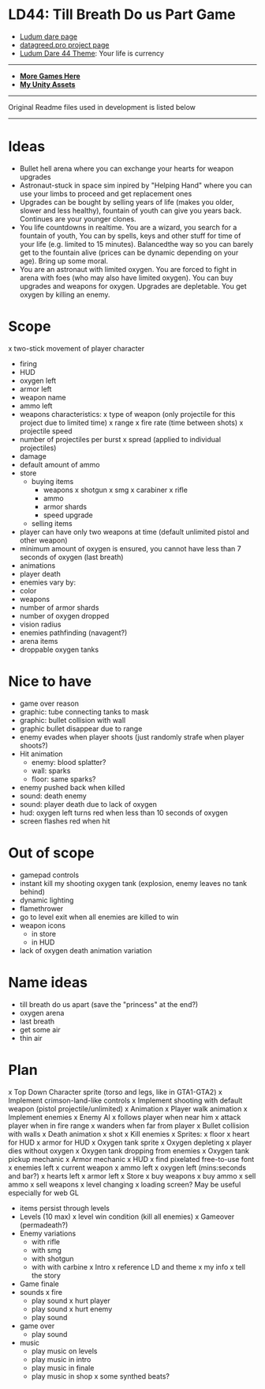 # LD44: Till Breath Do us Part Game
- [Ludum dare page](https://ldjam.com/events/ludum-dare/44/$143743)
- [datagreed.pro project page](http://datagreed.pro/projects/breathapart/index.html)
- [Ludum Dare 44 Theme](https://ldjam.com/events/ludum-dare/44): Your life is currency

---

- **[More Games Here](http://datagreed.pro/)**
- **[My Unity Assets](https://assetstore.unity.com/publishers/42047)**

---

Original Readme files used in development is listed below

---

# Ideas
- Bullet hell arena where you can exchange your hearts for weapon upgrades
- Astronaut-stuck in space sim inpired by "Helping Hand" where you can use your limbs to proceed and get replacement ones
- Upgrades can be bought by selling years of life (makes you older, slower and less healthy), fountain of youth can give you years back. Continues are your younger clones.
- You life countdowns in realtime. You are a wizard, you search for a fountain of youth, You can by spells, keys and other stuff for time of your life (e.g. limited to 15 minutes). Balancedthe way so you can barely get to the fountain alive (prices can be dynamic depending on your age). Bring up some moral.
- You are an astronaut with limited oxygen. You are forced to fight in arena with foes (who may also have limited oxygen). You can buy upgrades and weapons for oxygen. Upgrades are depletable. You get oxygen by killing an enemy.

# Scope
x two-stick movement of player character
- firing
- HUD
 - oxygen left
 - armor left
 - weapon name
 - ammo left
- weapons characteristics:
 x type of weapon (only projectile for this project due to limited time)
 x range
 x fire rate (time between shots)
 x projectile speed
 - number of projectiles per burst
 x spread (applied to individual projectiles)
 - damage
 - default amount of ammo
- store	
	- buying items
		- weapons
			x shotgun
			x smg
			x carabiner
			x rifle
		- ammo
		- armor shards
		- speed upgrade
	- selling items
- player can have only two weapons at time (default unlimited pistol and other weapon)
- minimum amount of oxygen is ensured, you cannot have less than 7 seconds of oxygen (last breath)
- animations
 - player death
- enemies vary by:
 - color
 - weapons
 - number of armor shards
 - number of oxygen dropped
 - vision radius
- enemies pathfinding (navagent?)
- arena items
 - droppable oxygen tanks

# Nice to have
- game over reason
- graphic: tube connecting tanks to mask
- graphic: bullet collision with wall
- graphic bullet disappear due to range
- enemy evades when player shoots (just randomly strafe when player shoots?)
- Hit animation
	- enemy: blood splatter?
	- wall: sparks
	- floor: same sparks?
- enemy pushed back when killed
- sound: death enemy
- sound: player death due to lack of oxygen
- hud: oxygen left turns red when less than 10 seconds of oxygen
- screen flashes red when hit

# Out of scope
- gamepad controls
- instant kill my shooting oxygen tank (explosion, enemy leaves no tank behind)
- dynamic lighting
- flamethrower
- go to level exit when all enemies are killed to win
- weapon icons
	- in store
	- in HUD
- lack of oxygen death animation variation


# Name ideas
- till breath do us apart (save the "princess" at the end?)
- oxygen arena
- last breath
- get some air
- thin air



# Plan

x Top Down Character sprite (torso and legs, like in GTA1-GTA2)
x Implement crimson-land-like controls
x Implement shooting with default weapon (pistol projectile/unlimited)
	x Animation
x Player walk animation
x Implement enemies
x Enemy AI
	x follows player when near him
	x attack player when in fire range
	x wanders when far from player
x Bullet collision with walls
x Death animation 
	x shot
x Kill enemies
x Sprites:
	x floor
	x heart for HUD
	x armor for HUD	
	x Oxygen tank sprite
x Oxygen depleting
	x player dies without oxygen
x Oxygen tank dropping from enemies
x Oxygen tank pickup mechanic
x Armor mechanic
x HUD
	x find pixelated free-to-use font
	x enemies left
	x current weapon
		x ammo left
	x oxygen left (mins:seconds and bar?)
	x hearts left
	x armor left
x Store
	x buy weapons
	x buy ammo
	x sell ammo
	x sell weapons
x level changing
	x loading screen? May be useful especially for web GL
- items persist through levels
- Levels (10 max)
	x level win condition (kill all enemies)
	x Gameover (permadeath?)
- Enemy variations
	- with rifle
	- with smg
	- with shotgun
	- with with carbine
x Intro
	x reference LD and theme
	x my info
	x tell the story
- Game finale
- sounds
 x fire
 	- play sound
 x hurt player
 	- play sound
 x hurt enemy
 	- play sound
 - game over
 	- play sound
- music
	- play music on levels
	- play music in intro
	- play music in finale
	- play music in shop
 x some synthed beats? 

